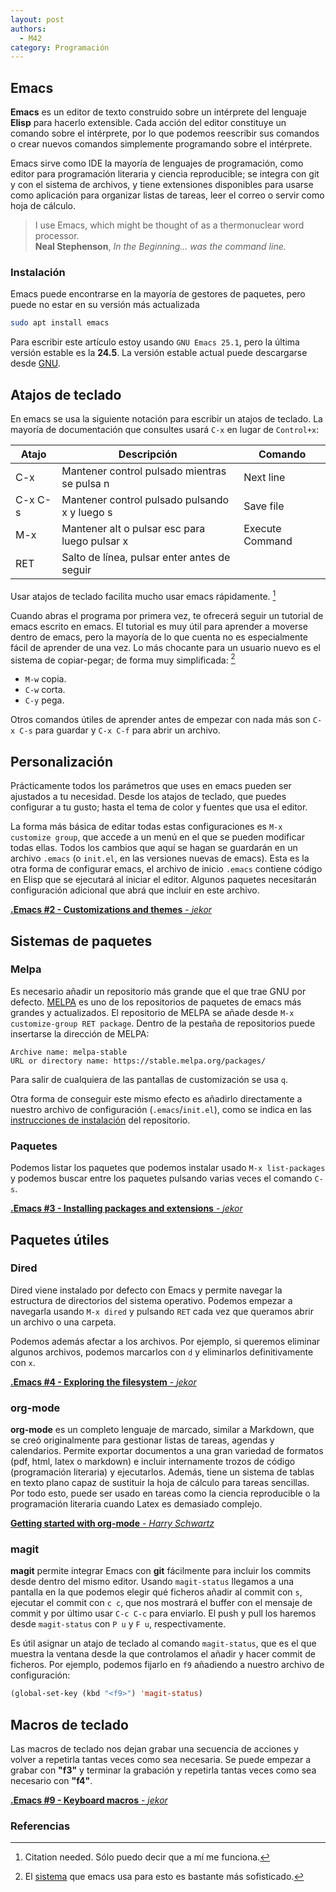 ```yaml
---
layout: post
authors:
  - M42
category: Programación
---
```


## Emacs

**Emacs** es un editor de texto construido sobre un intérprete del lenguaje 
**Elisp** para hacerlo extensible. Cada acción del editor constituye un comando
sobre el intérprete, por lo que podemos reescribir sus comandos o crear nuevos
comandos simplemente programando sobre el intérprete.

Emacs sirve como IDE la mayoría de lenguajes de programación, como
editor para programación literaria y ciencia reproducible; se integra con git y
con el sistema de archivos, y tiene extensiones disponibles para usarse como
aplicación para organizar listas de tareas, leer el correo o servir como hoja
de cálculo.

> I use Emacs, which might be thought of as a thermonuclear word processor.  
> **Neal Stephenson**, *In the Beginning... was the command line.*

### Instalación

Emacs puede encontrarse en la mayoría de gestores de paquetes, pero puede no
estar en su versión más actualizada

``` bash
sudo apt install emacs
```

Para escribir este artículo estoy usando `GNU Emacs 25.1`, pero la última 
versión estable es la **24.5**. La versión estable actual puede descargarse desde
[GNU](https://www.gnu.org/software/emacs/).

## Atajos de teclado

En emacs se usa la siguiente notación para escribir un atajos de teclado.
La mayoría de documentación que consultes usará `C-x` en lugar de `Control+x`:

| Atajo   | Descripción                                   | Comando         |
|---------|-----------------------------------------------|-----------------|
| C-x     | Mantener control pulsado mientras se pulsa n  | Next line       |
| C-x C-s | Mantener control pulsado pulsando x y luego s | Save file       |
| M-x     | Mantener alt o pulsar esc para luego pulsar x | Execute Command |
| RET     | Salto de línea, pulsar enter antes de seguir  |                 |


Usar atajos de teclado facilita mucho usar emacs rápidamente. [^emacs-productivo]

Cuando abras el programa por primera vez, te ofrecerá seguir un tutorial de emacs
escrito en emacs. El tutorial es muy útil para aprender a moverse dentro de
emacs, pero la mayoría de lo que cuenta no es especialmente fácil de aprender 
de una vez. Lo más chocante para un usuario nuevo es el sistema de copiar-pegar;
de forma muy simplificada: [^emacs-kill-buffer]

* `M-w` copia.
* `C-w` corta.
* `C-y` pega.

Otros comandos útiles de aprender antes de empezar con nada más son `C-x C-s` para
guardar y `C-x C-f` para abrir un archivo.

## Personalización

Prácticamente todos los parámetros que uses en emacs pueden ser ajustados a tu
necesidad. Desde los atajos de teclado, que puedes configurar a tu gusto; hasta
el tema de color y fuentes que usa el editor.

La forma más básica de editar todas estas configuraciones es `M-x customize group`,
que accede a un menú en el que se pueden modificar todas ellas. Todos los cambios
que aquí se hagan se guardarán en un archivo `.emacs` (o `init.el`, en las versiones
nuevas de emacs). Esta es la otra forma de configurar emacs, el archivo de inicio
`.emacs` contiene código en Elisp que se ejecutará al iniciar el editor. Algunos
paquetes necesitarán configuración adicional que abrá que incluir en este archivo.

[**.Emacs #2 - Customizations and themes** - *jekor*](https://youtu.be/mMcc0IF1hV0)

## Sistemas de paquetes

### Melpa
Es necesario añadir un repositorio más grande que el que trae GNU por defecto.
[MELPA](https://melpa.org/#/) es uno de los repositorios de paquetes de emacs más 
grandes y actualizados.
El repositorio de MELPA se añade desde `M-x customize-group RET package`. Dentro
de la pestaña de repositorios puede insertarse la dirección de MELPA:

```
Archive name: melpa-stable  
URL or directory name: https://stable.melpa.org/packages/
```

Para salir de cualquiera de las pantallas de customización se usa `q`.

Otra forma de conseguir este mismo efecto es añadirlo directamente a nuestro
archivo de configuración (`.emacs`/`init.el`), como se indica en las [instrucciones
de instalación](https://melpa.org/packages/) del repositorio.

### Paquetes
Podemos listar los paquetes que podemos instalar usado `M-x list-packages` y podemos
buscar entre los paquetes pulsando varias veces el comando `C-s`.

[**.Emacs #3 - Installing packages and extensions** - *jekor*](https://youtu.be/Cf6tRBPbWKs)

## Paquetes útiles

### Dired

Dired viene instalado por defecto con Emacs y permite navegar la estructura de 
directorios del sistema operativo. Podemos empezar a navegarla usando `M-x dired` y
pulsando `RET` cada vez que queramos abrir un archivo o una carpeta.

Podemos además afectar a los archivos. Por ejemplo, si queremos eliminar algunos
archivos, podemos marcarlos con `d` y eliminarlos definitivamente con `x`. 

[**.Emacs #4 - Exploring the filesystem** - *jekor*](https://youtu.be/7jZdul2fC94)

### org-mode
**org-mode** es un completo lenguaje de marcado, similar a Markdown, que se creó 
originalmente para gestionar listas de tareas, agendas y calendarios. Permite exportar 
documentos a una gran variedad de formatos (pdf, html, latex o markdown) e incluir
internamente trozos de código (programación literaria) y ejecutarlos. Además, tiene
un sistema de tablas en texto plano capaz de sustituir la hoja de cálculo para tareas
sencillas. Por todo esto, puede ser usado en tareas como la ciencia reproducible o la
programación literaria cuando Latex es demasiado complejo.

[**Getting started with org-mode** - *Harry Schwartz*](https://youtu.be/SzA2YODtgK4)

### magit
**magit** permite integrar Emacs con **git** fácilmente para incluir los commits desde
dentro del mismo editor. Usando `magit-status` llegamos a una pantalla en la que podemos
elegir qué ficheros añadir al commit con `s`, ejecutar el commit con `c c`, que nos mostrará
el buffer con el mensaje de commit y por último usar `C-c C-c` para enviarlo. El push y
pull los haremos desde `magit-status` con `P u` y `F u`, respectivamente.

Es útil asignar un atajo de teclado al comando `magit-status`, que es el que muestra la 
ventana desde la que controlamos el añadir y hacer commit de ficheros. Por ejemplo, podemos
fijarlo en `f9` añadiendo a nuestro archivo de configuración:

``` lisp
(global-set-key (kbd "<f9>") 'magit-status)
```

## Macros de teclado
Las macros de teclado nos dejan grabar una secuencia de acciones y volver a repetirla
tantas veces como sea necesaria. Se puede empezar a grabar con **"f3"** y terminar la
grabación y repetirla tantas veces como sea necesario con **"f4"**.

[**.Emacs #9 - Keyboard macros** - *jekor*](https://youtu.be/JfZ9fCHzkJw)

### Referencias
[^emacs-wiki]: [Emacs Wiki](https://www.emacswiki.org/emacs/SiteMap) documenta todo lo relacionado con emacs. 
[^emacs-productivo]: Citation needed. Sólo puedo decir que a mí me funciona.
[^emacs-kill-buffer]: El [sistema](https://www.gnu.org/software/emacs/manual/html_node/emacs/Killing.html#Killing) que emacs usa para esto es bastante más sofisticado.

